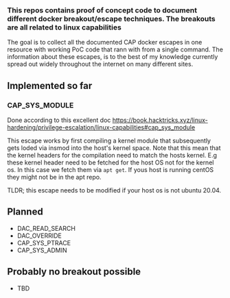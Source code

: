 ### This repos contains proof of concept code to document different docker breakout/escape techniques. The breakouts are all related to linux capabilities

The goal is to collect all the documented CAP docker escapes in one resource with working PoC code that rann with from a single command.
The information about these escapes, is to the best of my knowledge currently spread out widely throughout the internet on many different sites.

## Implemented so far
### CAP_SYS_MODULE
Done according to this excellent doc https://book.hacktricks.xyz/linux-hardening/privilege-escalation/linux-capabilities#cap_sys_module

This escape works by first compiling a kernel module that subsequently gets loded via insmod into the host's kernel space.
Note that this mean that the kernel headers for the compilation need to match the hosts kernel.
E.g these kernel header need to be fetched for the host OS not for the kernel os.
In this case we fetch them via `apt get`. If yous host is running centOS they might not be in the apt repo.

TLDR; this escape needs to be modified if your host os is not ubuntu 20.04.

## Planned

* DAC_READ_SEARCH
* DAC_OVERRIDE
* CAP_SYS_PTRACE
* CAP_SYS_ADMIN

## Probably no breakout possible
* TBD

